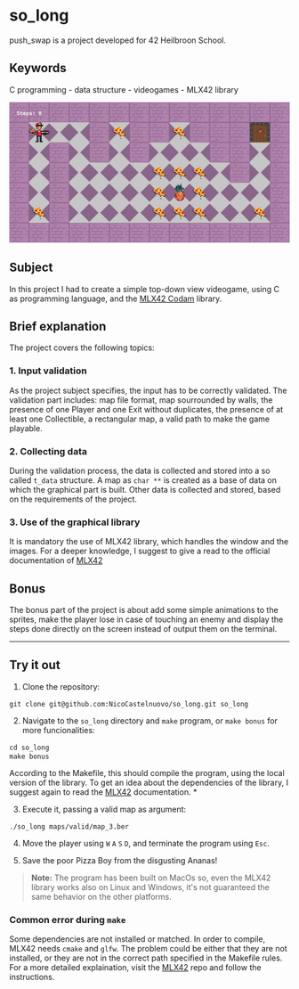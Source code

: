 # so_long

push_swap is a project developed for 42 Heilbroon School.
## Keywords
C programming - data structure - videogames - MLX42 library

<div align="center">
	<img src="./example.gif" alt="Short video example of the game">
</div>


## Subject
In this project I had to create a simple top-down view videogame, using C as programming language, and the [MLX42 Codam](https://github.com/codam-coding-college/MLX42.git) library.

## Brief explanation
The project covers the following topics:

### 1. Input validation
As the project subject specifies, the input has to be correctly validated. The validation part includes: map file format, map sourrounded by walls, the presence of one Player and one Exit without duplicates, the presence of at least one Collectible, a rectangular map, a valid path to make the game playable.

### 2. Collecting data
During the validation process, the data is collected and stored into a so called `t_data` structure. A map as `char **` is created as a base of data on which the graphical part is built. Other data is collected and stored, based on the requirements of the project.

### 3. Use of the graphical library
It is mandatory the use of MLX42 library, which handles the window and the images. For a deeper knowledge, I suggest to give a read to the official documentation of [MLX42](https://github.com/codam-coding-college/MLX42.git)

## Bonus
The bonus part of the project is about add some simple animations to the sprites, make the player lose in case of touching an enemy and display the steps done directly on the screen instead of output them on the terminal.

---

## Try it out
1. Clone the repository:
```
git clone git@github.com:NicoCastelnuovo/so_long.git so_long
```
2. Navigate to the `so_long` directory and `make` program, or `make bonus` for more funcionalities:
```
cd so_long
make bonus
```
According to the Makefile, this should compile the program, using the local version of the library. To get an idea about the dependencies of the library, I suggest again to read the [MLX42](https://github.com/codam-coding-college/MLX42.git) documentation. *

3. Execute it, passing a valid map as argument:
```
./so_long maps/valid/map_3.ber
```
4. Move the player using `W` `A` `S` `D`, and terminate the program using `Esc`.

5. Save the poor Pizza Boy from the disgusting Ananas!

> **Note:** The program has been built on MacOs so, even the MLX42 library works also on Linux and Windows, it's not guaranteed the same behavior on the other platforms.

### Common error during `make`
Some dependencies are not installed or matched. In order to compile, MLX42 needs `cmake` and `glfw`. The problem could be either that they are not installed, or they are not in the correct path specified in the Makefile rules. For a more detailed explaination, visit the [MLX42](https://github.com/codam-coding-college/MLX42.git) repo and follow the instructions.


